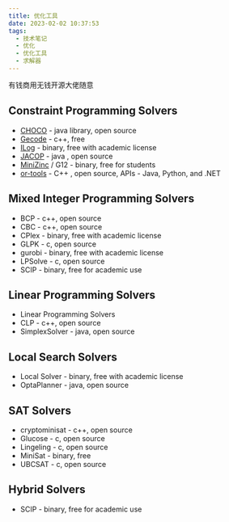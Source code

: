 ```yaml
---
title: 优化工具
date: 2023-02-02 10:37:53
tags: 
  - 技术笔记
  - 优化
  - 优化工具
  - 求解器
---
```


有钱商用无钱开源大佬随意

## Constraint Programming Solvers


- [CHOCO](https://choco-solver.org/docs/getting-started/ "CHOCO") - java library, open source
- [Gecode](https://www.gecode.org/index.html "Gecode") - c++, free
- [ILog](https://www.ibm.com/support/pages/how-do-i-download-cplex-optimization-studio?mhsrc=ibmsearch_a&mhq=ILOG "ILOG") - binary, free with academic license
- [JACOP](https://osolpro.atlassian.net/wiki/spaces/JACOP/pages/26279944/JaCoP+-+Java+Constraint+Programming+solver "JACOP") - java , open source
- [MiniZinc](https://www.minizinc.org/ "MiniZinc") / G12 - binary, free for students
- [or-tools](https://github.com/google/or-tools "or-tools") - C++ , open source, APIs - Java, Python, and .NET


## Mixed Integer Programming Solvers
- BCP - c++, open source
- CBC - c++, open source
- CPlex - binary, free with academic license
- GLPK - c, open source
- gurobi - binary, free with academic license
- LPSolve - c, open source
- SCIP - binary, free for academic use

## Linear Programming Solvers
- Linear Programming Solvers
- CLP - c++, open source
- SimplexSolver - java, open source

## Local Search Solvers
- Local Solver - binary, free with academic license
- OptaPlanner - java, open source

## SAT Solvers
- cryptominisat - c++, open source
- Glucose - c, open source
- Lingeling - c, open source
- MiniSat - binary, free
- UBCSAT - c, open source

## Hybrid Solvers
- SCIP - binary, free for academic use



